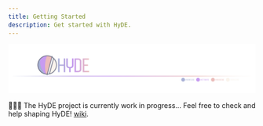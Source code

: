 ```yaml
---
title: Getting Started
description: Get started with HyDE.
---
```


<div align="center"><img src="https://raw.githubusercontent.com/prasanthrangan/hyprdots/main/Source/assets/hyde_banner.png"><br></div>


🚧🚧🚧 The HyDE project is currently work in progress...
Feel free to check and help shaping HyDE! [wiki](https://github.com/HyDE-Project/HyDE/blob/master/README.md).
